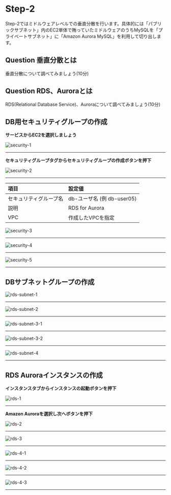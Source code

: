 # Step-2
Step-2ではミドルウェアレベルでの垂直分散を行います。具体的には「パブリックサブネット」内のEC2単体で賄っていたミドルウェアのうちMySQLを「プライベートサブネット」に「Amazon Aurora MySQL」を利用して切り出します。

## Question 垂直分散とは
垂直分散について調べてみましょう(10分)

## Question RDS、Auroraとは
RDS(Relational Database Service)、Auroraについて調べてみましょう(10分)

## DB用セキュリティグループの作成
**サービスからEC2を選択しましょう**

![security-1](./images/step-2/security-1.png "SECURITY1")

----
**セキュリティグループタグからセキュリティグループの作成ボタンを押下**

![security-2](./images/step-2/security-2.png "SECURITY2")

----

|項目|設定値|
|:-|:-|
|セキュリティグループ名|db-ユーザ名 (例 db-user05)|
|説明|RDS for Aurora|
|VPC|作成したVPCを指定|

![security-3](./images/step-2/security-3.png "SECURITY3")

----

![security-4](./images/step-2/security-4.png "SECURITY4")

----

![security-5](./images/step-2/security-5.png "SECURITY5")

----

## DBサブネットグループの作成

![rds-subnet-1](./images/step-2/rds-subnet-1.png "RDS-SUBNET1")

----

![rds-subnet-2](./images/step-2/rds-subnet-2.png "RDS-SUBNET2")

----

![rds-subnet-3-1](./images/step-2/rds-subnet-3-1.png "RDS-SUBNET3-1")

----

![rds-subnet-3-2](./images/step-2/rds-subnet-3-2.png "RDS-SUBNET3-2")

----

![rds-subnet-4](./images/step-2/rds-subnet-4.png "RDS-SUBNET4")

----

## RDS Auroraインスタンスの作成
**インスタンスタブからインスタンスの起動ボタンを押下**

![rds-1](./images/step-2/rds-1.png "RDS1")

----
**Amazon Auroraを選択し次へボタンを押下**

![rds-2](./images/step-2/rds-2.png "RDS2")

----

![rds-3](./images/step-2/rds-3.png "RDS3")

----

![rds-4-1](./images/step-2/rds-4-1.png "RDS4-1")

----

![rds-4-2](./images/step-2/rds-4-2.png "RDS4-2")

----

![rds-4-3](./images/step-2/rds-4-3.png "RDS4-3")

----

